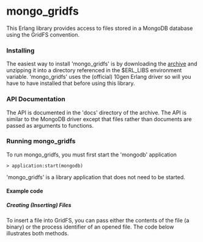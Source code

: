 mongo_gridfs
============

This Erlang library provides access to files stored in a MongoDB database using the GridFS convention.

### Installing
The easiest way to install 'mongo_gridfs' is by downloading the [archive](https://github.com/hammingweight/mongo_gridfs/downloads)
and unzipping it into a directory referenced in the $ERL_LIBS environment variable. 'mongo_gridfs' uses the (official) 10gen 
Erlang driver so will you have to have installed that before using this library.

### API Documentation
The API is documented in the 'docs' directory of the archive. The API is similar to the MongoDB driver except that files rather
than documents are passed as arguments to functions. 

### Running mongo_gridfs
To run mongo_gridfs, you must first start the 'mongodb' application

	> application:start(mongodb)
	
'mongo_gridfs' is a library application that does not need to be started.

#### Example code

##### Creating (Inserting) Files
To insert a file into GridFS, you can pass either the contents of the file (a binary) or the process identifier of an opened file.
The code below illustrates both methods.
